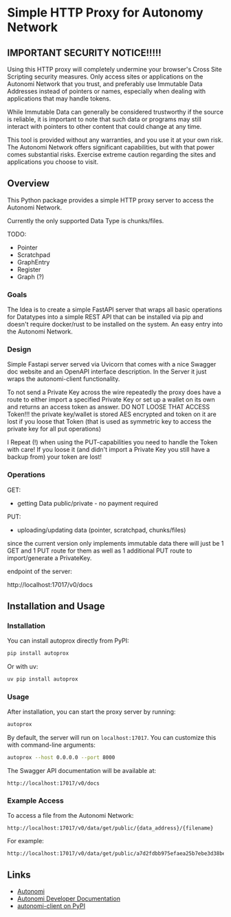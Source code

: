 # Simple HTTP Proxy for Autonomy Network

## IMPORTANT SECURITY NOTICE!!!!!

Using this HTTP proxy will completely undermine your browser's Cross Site Scripting security measures. Only access sites or applications on the Autonomi Network that you trust, and preferably use Immutable Data Addresses instead of pointers or names, especially when dealing with applications that may handle tokens.

While Immutable Data can generally be considered trustworthy if the source is reliable, it is important to note that such data or programs may still interact with pointers to other content that could change at any time.

This tool is provided without any warranties, and you use it at your own risk. The Autonomi Network offers significant capabilities, but with that power comes substantial risks. Exercise extreme caution regarding the sites and applications you choose to visit.


## Overview
This Python package provides a simple HTTP proxy server to access the Autonomi Network. 

Currently the only supported Data Type is chunks/files.

TODO:
- Pointer
- Scratchpad
- GraphEntry
- Register
- Graph (?)

### Goals

The Idea is to create a simple FastAPI server that wraps all basic operations for Datatypes into a simple REST API that can be installed via pip and doesn't require docker/rust to be installed on the system. An easy entry into the Autonomi Network.

### Design

Simple Fastapi server served via Uvicorn that comes with a nice Swagger doc website and an OpenAPI interface description.
In the Server it just wraps the autonomi-client functionality.

To not send a Private Key across the wire repeatedly the proxy does have a route to either import a specified Private Key or set up a wallet on its own and returns an access token as answer. DO NOT LOOSE THAT ACCESS Token!!! the private key/wallet is stored AES encrypted and token on it are lost if you loose that Token (that is used as symmetric key to access the private key for all put operations)

I Repeat (!) when using the PUT-capabilities you need to handle the Token with care! If you loose it (and didn't import a Private Key you still have a backup from) your token are lost!


### Operations

GET:
- getting Data public/private - no payment required

PUT:
- uploading/updating data (pointer, scratchpad, chunks/files)


since the current version only implements immutable data there will just be 1 GET and 1 PUT route for them as well as 1 additional PUT route to import/generate a PrivateKey. 

endpoint of the server:

http://localhost:17017/v0/docs


## Installation and Usage

### Installation

You can install autoprox directly from PyPI:

```bash
pip install autoprox
```

Or with uv:

```bash
uv pip install autoprox
```

### Usage

After installation, you can start the proxy server by running:

```bash
autoprox
```

By default, the server will run on `localhost:17017`. You can customize this with command-line arguments:

```bash
autoprox --host 0.0.0.0 --port 8000
```

The Swagger API documentation will be available at:

```
http://localhost:17017/v0/docs
```

### Example Access

To access a file from the Autonomi Network:

```
http://localhost:17017/v0/data/get/public/{data_address}/{filename}
```

For example:

```
http://localhost:17017/v0/data/get/public/a7d2fdbb975efaea25b7ebe3d38be4a0b82c1d71e9b89ac4f37bc9f8677826e0/dog.png
```

## Links

- [Autonomi](https://autonomi.com)
- [Autonomi Developer Documentation](https://docs.autonomi.com/developers/how-to-guides/build-apps-with-python)
- [autonomi-client on PyPI](https://pypi.org/project/autonomi-client/)
